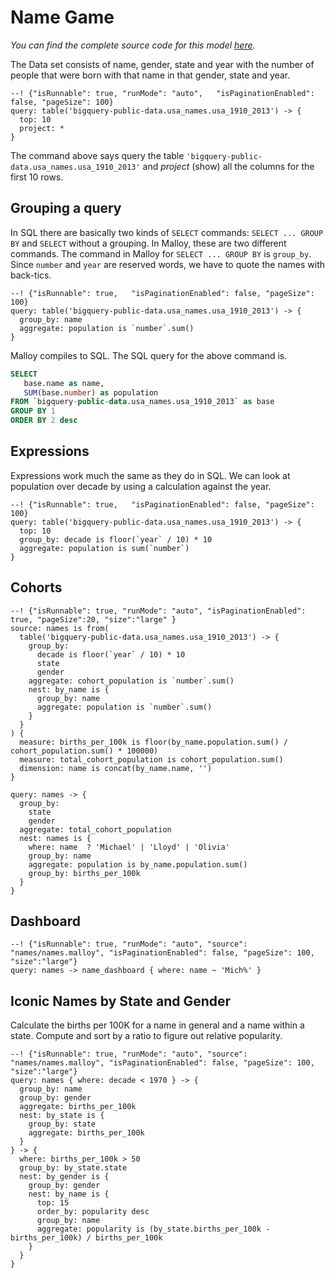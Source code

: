 # Name Game

_You can find the complete source code for this model [here](https://github.com/malloydata/malloy/blob/docs-release/samples/names/names.malloy)._

The Data set consists of name, gender, state and year with the number of people that
were born with that name in that gender, state and year.

```malloy
--! {"isRunnable": true, "runMode": "auto",   "isPaginationEnabled": false, "pageSize": 100}
query: table('bigquery-public-data.usa_names.usa_1910_2013') -> {
  top: 10
  project: *
}
```

The command above says query the table `'bigquery-public-data.usa_names.usa_1910_2013'` and _project_ (show)
all the columns for the first 10 rows.

## Grouping a query
In SQL there are basically two kinds of <code>SELECT</code> commands: <code>SELECT ... GROUP BY</code> and <code>SELECT</code> without a grouping.
In Malloy, these are two different commands.  The command in Malloy for <code>SELECT ... GROUP BY</code> is `group_by`.  Since `number`
and `year` are reserved words, we have to quote the names with back-tics.

```malloy
--! {"isRunnable": true,   "isPaginationEnabled": false, "pageSize": 100}
query: table('bigquery-public-data.usa_names.usa_1910_2013') -> {
  group_by: name
  aggregate: population is `number`.sum()
}
```
Malloy compiles to SQL.  The SQL query for the above command is.

```sql
SELECT
   base.name as name,
   SUM(base.number) as population
FROM `bigquery-public-data.usa_names.usa_1910_2013` as base
GROUP BY 1
ORDER BY 2 desc
```

## Expressions
Expressions work much the same as they do in SQL.  We can look at population over decade by using a calculation against the year.

```malloy
--! {"isRunnable": true,   "isPaginationEnabled": false, "pageSize": 100}
query: table('bigquery-public-data.usa_names.usa_1910_2013') -> {
  top: 10
  group_by: decade is floor(`year` / 10) * 10
  aggregate: population is sum(`number`)
}
```

## Cohorts

```malloy
--! {"isRunnable": true, "runMode": "auto", "isPaginationEnabled": true, "pageSize":20, "size":"large" }
source: names is from(
  table('bigquery-public-data.usa_names.usa_1910_2013') -> {
    group_by:
      decade is floor(`year` / 10) * 10
      state
      gender
    aggregate: cohort_population is `number`.sum()
    nest: by_name is {
      group_by: name
      aggregate: population is `number`.sum()
    }
  }
) {
  measure: births_per_100k is floor(by_name.population.sum() / cohort_population.sum() * 100000)
  measure: total_cohort_population is cohort_population.sum()
  dimension: name is concat(by_name.name, '')
}

query: names -> {
  group_by:
    state
    gender
  aggregate: total_cohort_population
  nest: names is {
    where: name  ? 'Michael' | 'Lloyd' | 'Olivia'
    group_by: name
    aggregate: population is by_name.population.sum()
    group_by: births_per_100k
  }
}
```

## Dashboard

```malloy
--! {"isRunnable": true, "runMode": "auto", "source": "names/names.malloy", "isPaginationEnabled": false, "pageSize": 100, "size":"large"}
query: names -> name_dashboard { where: name ~ 'Mich%' }
```

## Iconic Names by State and Gender
Calculate the births per 100K for a name in general and a name within a state. Compute and sort by a ratio to figure out relative popularity.

```malloy
--! {"isRunnable": true, "runMode": "auto", "source": "names/names.malloy", "isPaginationEnabled": false, "pageSize": 100, "size":"large"}
query: names { where: decade < 1970 } -> {
  group_by: name
  group_by: gender
  aggregate: births_per_100k
  nest: by_state is {
    group_by: state
    aggregate: births_per_100k
  }
} -> {
  where: births_per_100k > 50
  group_by: by_state.state
  nest: by_gender is {
    group_by: gender
    nest: by_name is {
      top: 15
      order_by: popularity desc
      group_by: name
      aggregate: popularity is (by_state.births_per_100k - births_per_100k) / births_per_100k
    }
  }
}
```
